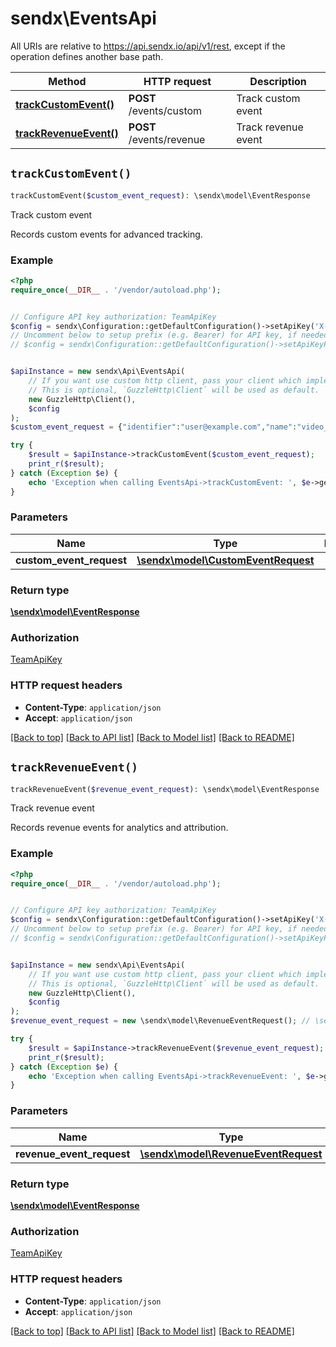 # sendx\EventsApi

All URIs are relative to https://api.sendx.io/api/v1/rest, except if the operation defines another base path.

| Method | HTTP request | Description |
| ------------- | ------------- | ------------- |
| [**trackCustomEvent()**](EventsApi.md#trackCustomEvent) | **POST** /events/custom | Track custom event |
| [**trackRevenueEvent()**](EventsApi.md#trackRevenueEvent) | **POST** /events/revenue | Track revenue event |


## `trackCustomEvent()`

```php
trackCustomEvent($custom_event_request): \sendx\model\EventResponse
```

Track custom event

Records custom events for advanced tracking.

### Example

```php
<?php
require_once(__DIR__ . '/vendor/autoload.php');


// Configure API key authorization: TeamApiKey
$config = sendx\Configuration::getDefaultConfiguration()->setApiKey('X-Team-ApiKey', 'YOUR_API_KEY');
// Uncomment below to setup prefix (e.g. Bearer) for API key, if needed
// $config = sendx\Configuration::getDefaultConfiguration()->setApiKeyPrefix('X-Team-ApiKey', 'Bearer');


$apiInstance = new sendx\Api\EventsApi(
    // If you want use custom http client, pass your client which implements `GuzzleHttp\ClientInterface`.
    // This is optional, `GuzzleHttp\Client` will be used as default.
    new GuzzleHttp\Client(),
    $config
);
$custom_event_request = {"identifier":"user@example.com","name":"video_watched","data":{"video_id":"12345","duration":"120","completed":"true"},"time":1669990400}; // \sendx\model\CustomEventRequest

try {
    $result = $apiInstance->trackCustomEvent($custom_event_request);
    print_r($result);
} catch (Exception $e) {
    echo 'Exception when calling EventsApi->trackCustomEvent: ', $e->getMessage(), PHP_EOL;
}
```

### Parameters

| Name | Type | Description  | Notes |
| ------------- | ------------- | ------------- | ------------- |
| **custom_event_request** | [**\sendx\model\CustomEventRequest**](../Model/CustomEventRequest.md)|  | |

### Return type

[**\sendx\model\EventResponse**](../Model/EventResponse.md)

### Authorization

[TeamApiKey](../../README.md#TeamApiKey)

### HTTP request headers

- **Content-Type**: `application/json`
- **Accept**: `application/json`

[[Back to top]](#) [[Back to API list]](../../README.md#endpoints)
[[Back to Model list]](../../README.md#models)
[[Back to README]](../../README.md)

## `trackRevenueEvent()`

```php
trackRevenueEvent($revenue_event_request): \sendx\model\EventResponse
```

Track revenue event

Records revenue events for analytics and attribution.

### Example

```php
<?php
require_once(__DIR__ . '/vendor/autoload.php');


// Configure API key authorization: TeamApiKey
$config = sendx\Configuration::getDefaultConfiguration()->setApiKey('X-Team-ApiKey', 'YOUR_API_KEY');
// Uncomment below to setup prefix (e.g. Bearer) for API key, if needed
// $config = sendx\Configuration::getDefaultConfiguration()->setApiKeyPrefix('X-Team-ApiKey', 'Bearer');


$apiInstance = new sendx\Api\EventsApi(
    // If you want use custom http client, pass your client which implements `GuzzleHttp\ClientInterface`.
    // This is optional, `GuzzleHttp\Client` will be used as default.
    new GuzzleHttp\Client(),
    $config
);
$revenue_event_request = new \sendx\model\RevenueEventRequest(); // \sendx\model\RevenueEventRequest

try {
    $result = $apiInstance->trackRevenueEvent($revenue_event_request);
    print_r($result);
} catch (Exception $e) {
    echo 'Exception when calling EventsApi->trackRevenueEvent: ', $e->getMessage(), PHP_EOL;
}
```

### Parameters

| Name | Type | Description  | Notes |
| ------------- | ------------- | ------------- | ------------- |
| **revenue_event_request** | [**\sendx\model\RevenueEventRequest**](../Model/RevenueEventRequest.md)|  | |

### Return type

[**\sendx\model\EventResponse**](../Model/EventResponse.md)

### Authorization

[TeamApiKey](../../README.md#TeamApiKey)

### HTTP request headers

- **Content-Type**: `application/json`
- **Accept**: `application/json`

[[Back to top]](#) [[Back to API list]](../../README.md#endpoints)
[[Back to Model list]](../../README.md#models)
[[Back to README]](../../README.md)
